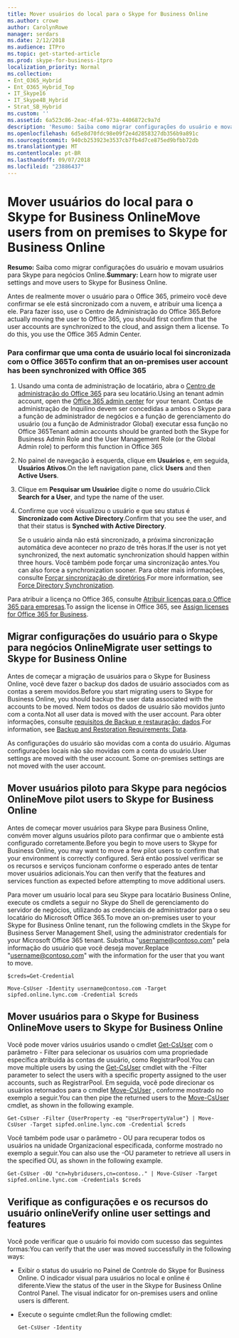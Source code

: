 ```yaml
---
title: Mover usuários do local para o Skype for Business Online
ms.author: crowe
author: CarolynRowe
manager: serdars
ms.date: 2/12/2018
ms.audience: ITPro
ms.topic: get-started-article
ms.prod: skype-for-business-itpro
localization_priority: Normal
ms.collection:
- Ent_O365_Hybrid
- Ent_O365_Hybrid_Top
- IT_Skype16
- IT_Skype4B_Hybrid
- Strat_SB_Hybrid
ms.custom: ''
ms.assetid: 6a523c86-2eac-4fa4-973a-4406872c9a7d
description: 'Resumo: Saiba como migrar configurações do usuário e movam usuários para Skype para negócios Online.'
ms.openlocfilehash: 6d5e8d70fdc98e09f2e4d2858327db356b9a891c
ms.sourcegitcommit: 940cb253923e3537cb7fb4d7ce875ed9bfbb72db
ms.translationtype: MT
ms.contentlocale: pt-BR
ms.lasthandoff: 09/07/2018
ms.locfileid: "23886437"
---
```

# <a name="move-users-from-on-premises-to-skype-for-business-online"></a><span data-ttu-id="d37de-103">Mover usuários do local para o Skype for Business Online</span><span class="sxs-lookup"><span data-stu-id="d37de-103">Move users from on premises to Skype for Business Online</span></span>

<span data-ttu-id="d37de-104">**Resumo:** Saiba como migrar configurações do usuário e movam usuários para Skype para negócios Online.</span><span class="sxs-lookup"><span data-stu-id="d37de-104">**Summary:** Learn how to migrate user settings and move users to Skype for Business Online.</span></span>

<span data-ttu-id="d37de-p101">Antes de realmente mover o usuário para o Office 365, primeiro você deve confirmar se ele está sincronizado com a nuvem, e atribuir uma licença a ele. Para fazer isso, use o Centro de Administração do Office 365.</span><span class="sxs-lookup"><span data-stu-id="d37de-p101">Before actually moving the user to Office 365, you should first confirm that the user accounts are synchronized to the cloud, and assign them a license. To do this, you use the Office 365 Admin Center.</span></span>

### <a name="to-confirm-that-an-on-premises-user-account-has-been-synchronized-with-office-365"></a><span data-ttu-id="d37de-107">Para confirmar que uma conta de usuário local foi sincronizada com o Office 365</span><span class="sxs-lookup"><span data-stu-id="d37de-107">To confirm that an on-premises user account has been synchronized with Office 365</span></span>

1. <span data-ttu-id="d37de-108">Usando uma conta de administração de locatário, abra o [Centro de administração do Office 365](https://portal.office.com/) para seu locatário.</span><span class="sxs-lookup"><span data-stu-id="d37de-108">Using an tenant admin account, open the [Office 365 admin center](https://portal.office.com/) for your tenant.</span></span>  <span data-ttu-id="d37de-109">Contas de administração de Inquilino devem ser concedidas a ambos o Skype para a função de administrador de negócios e a função de gerenciamento do usuário (ou a função de Administrador Global) executar essa função no Office 365</span><span class="sxs-lookup"><span data-stu-id="d37de-109">Tenant admin accounts should be granted both the Skype for Business Admin Role and the User Management Role (or the Global Admin role) to perform this function in Office 365</span></span>

2. <span data-ttu-id="d37de-110">No painel de navegação à esquerda, clique em **Usuários** e, em seguida, **Usuários Ativos**.</span><span class="sxs-lookup"><span data-stu-id="d37de-110">On the left navigation pane, click **Users** and then **Active Users**.</span></span>

3. <span data-ttu-id="d37de-111">Clique em **Pesquisar um Usuário**e digite o nome do usuário.</span><span class="sxs-lookup"><span data-stu-id="d37de-111">Click **Search for a User**, and type the name of the user.</span></span>

4. <span data-ttu-id="d37de-112">Confirme que você visualizou o usuário e que seu status é **Sincronizado com Active Directory**.</span><span class="sxs-lookup"><span data-stu-id="d37de-112">Confirm that you see the user, and that their status is **Synched with Active Directory**.</span></span>

    <span data-ttu-id="d37de-113">Se o usuário ainda não está sincronizado, a próxima sincronização automática deve acontecer no prazo de três horas.</span><span class="sxs-lookup"><span data-stu-id="d37de-113">If the user is not yet synchronized, the next automatic synchronization should happen within three hours.</span></span> <span data-ttu-id="d37de-114">Você também pode forçar uma sincronização antes.</span><span class="sxs-lookup"><span data-stu-id="d37de-114">You can also force a synchronization sooner.</span></span> <span data-ttu-id="d37de-115">Para obter mais informações, consulte [Forçar sincronização de diretórios](https://msdn.microsoft.com/en-us/library/azure/jj151771.aspx).</span><span class="sxs-lookup"><span data-stu-id="d37de-115">For more information, see [Force Directory Synchronization](https://msdn.microsoft.com/en-us/library/azure/jj151771.aspx).</span></span>

<span data-ttu-id="d37de-116">Para atribuir a licença no Office 365, consulte [Atribuir licenças para o Office 365 para empresas](https://support.office.com/en-us/article/Assign-or-unassign-licenses-for-Office-365-for-business-997596b5-4173-4627-b915-36abac6786dc).</span><span class="sxs-lookup"><span data-stu-id="d37de-116">To assign the license in Office 365, see [Assign licenses for Office 365 for Business](https://support.office.com/en-us/article/Assign-or-unassign-licenses-for-Office-365-for-business-997596b5-4173-4627-b915-36abac6786dc).</span></span>

## <a name="migrate-user-settings-to-skype-for-business-online"></a><span data-ttu-id="d37de-117">Migrar configurações do usuário para o Skype para negócios Online</span><span class="sxs-lookup"><span data-stu-id="d37de-117">Migrate user settings to Skype for Business Online</span></span>

<span data-ttu-id="d37de-118">Antes de começar a migração de usuários para o Skype for Business Online, você deve fazer o backup dos dados de usuário associados com as contas a serem movidos.</span><span class="sxs-lookup"><span data-stu-id="d37de-118">Before you start migrating users to Skype for Business Online, you should backup the user data associated with the accounts to be moved.</span></span> <span data-ttu-id="d37de-119">Nem todos os dados de usuário são movidos junto com a conta.</span><span class="sxs-lookup"><span data-stu-id="d37de-119">Not all user data is moved with the user account.</span></span> <span data-ttu-id="d37de-120">Para obter informações, consulte [requisitos de Backup e restauração: dados](https://technet.microsoft.com/library/ecfb8e4d-cb4f-476d-9772-4486bd683c04.aspx).</span><span class="sxs-lookup"><span data-stu-id="d37de-120">For information, see [Backup and Restoration Requirements: Data](https://technet.microsoft.com/library/ecfb8e4d-cb4f-476d-9772-4486bd683c04.aspx).</span></span>

<span data-ttu-id="d37de-p105">As configurações do usuário são movidas com a conta do usuário. Algumas configurações locais não são movidas com a conta do usuário.</span><span class="sxs-lookup"><span data-stu-id="d37de-p105">User settings are moved with the user account. Some on-premises settings are not moved with the user account.</span></span>

## <a name="move-pilot-users-to-skype-for-business-online"></a><span data-ttu-id="d37de-123">Mover usuários piloto para Skype para negócios Online</span><span class="sxs-lookup"><span data-stu-id="d37de-123">Move pilot users to Skype for Business Online</span></span>

<span data-ttu-id="d37de-124">Antes de começar mover usuários para Skype para Business Online, convém mover alguns usuários piloto para confirmar que o ambiente está configurado corretamente.</span><span class="sxs-lookup"><span data-stu-id="d37de-124">Before you begin to move users to Skype for Business Online, you may want to move a few pilot users to confirm that your environment is correctly configured.</span></span> <span data-ttu-id="d37de-125">Será então possível verificar se os recursos e serviços funcionam conforme o esperado antes de tentar mover usuários adicionais.</span><span class="sxs-lookup"><span data-stu-id="d37de-125">You can then verify that the features and services function as expected before attempting to move additional users.</span></span>

<span data-ttu-id="d37de-126">Para mover um usuário local para seu Skype para locatário Business Online, execute os cmdlets a seguir no Skype do Shell de gerenciamento do servidor de negócios, utilizando as credenciais de administrador para o seu locatário do Microsoft Office 365.</span><span class="sxs-lookup"><span data-stu-id="d37de-126">To move an on-premises user to your Skype for Business Online tenant, run the following cmdlets in the Skype for Business Server Management Shell, using the administrator credentials for your Microsoft Office 365 tenant.</span></span> <span data-ttu-id="d37de-127">Substitua "username@contoso.com" pela informação do usuário que você deseja mover.</span><span class="sxs-lookup"><span data-stu-id="d37de-127">Replace "username@contoso.com" with the information for the user that you want to move.</span></span>

```
$creds=Get-Credential
```

```
Move-CsUser -Identity username@contoso.com -Target sipfed.online.lync.com -Credential $creds
```

## <a name="move-users-to-skype-for-business-online"></a><span data-ttu-id="d37de-128">Mover usuários para o Skype for Business Online</span><span class="sxs-lookup"><span data-stu-id="d37de-128">Move users to Skype for Business Online</span></span>

<span data-ttu-id="d37de-129">Você pode mover vários usuários usando o cmdlet [Get-CsUser](https://docs.microsoft.com/powershell/module/skype/get-csuser?view=skype-ps) com o parâmetro - Filter para selecionar os usuários com uma propriedade específica atribuída às contas de usuário, como RegistrarPool.</span><span class="sxs-lookup"><span data-stu-id="d37de-129">You can move multiple users by using the [Get-CsUser](https://docs.microsoft.com/powershell/module/skype/get-csuser?view=skype-ps) cmdlet with the -Filter parameter to select the users with a specific property assigned to the user accounts, such as RegistrarPool.</span></span> <span data-ttu-id="d37de-130">Em seguida, você pode direcionar os usuários retornados para o cmdlet [Move-CsUser](https://docs.microsoft.com/powershell/module/skype/move-csuser?view=skype-ps) , conforme mostrado no exemplo a seguir.</span><span class="sxs-lookup"><span data-stu-id="d37de-130">You can then pipe the returned users to the [Move-CsUser](https://docs.microsoft.com/powershell/module/skype/move-csuser?view=skype-ps) cmdlet, as shown in the following example.</span></span>

```
Get-CsUser -Filter {UserProperty -eq "UserPropertyValue"} | Move-CsUser -Target sipfed.online.lync.com -Credential $creds
```

<span data-ttu-id="d37de-131">Você também pode usar o parâmetro - OU para recuperar todos os usuários na unidade Organizacional especificada, conforme mostrado no exemplo a seguir.</span><span class="sxs-lookup"><span data-stu-id="d37de-131">You can also use the -OU parameter to retrieve all users in the specified OU, as shown in the following example.</span></span>

```
Get-CsUser -OU "cn=hybridusers,cn=contoso.." | Move-CsUser -Target sipfed.online.lync.com -Credentials $creds
```

## <a name="verify-online-user-settings-and-features"></a><span data-ttu-id="d37de-132">Verifique as configurações e os recursos do usuário online</span><span class="sxs-lookup"><span data-stu-id="d37de-132">Verify online user settings and features</span></span>

<span data-ttu-id="d37de-133">Você pode verificar que o usuário foi movido com sucesso das seguintes formas:</span><span class="sxs-lookup"><span data-stu-id="d37de-133">You can verify that the user was moved successfully in the following ways:</span></span>

- <span data-ttu-id="d37de-p109">Exibir o status do usuário no Painel de Controle do Skype for Business Online. O indicador visual para usuários no local e online é diferente.</span><span class="sxs-lookup"><span data-stu-id="d37de-p109">View the status of the user in the Skype for Business Online Control Panel. The visual indicator for on-premises users and online users is different.</span></span>

- <span data-ttu-id="d37de-136">Execute o seguinte cmdlet:</span><span class="sxs-lookup"><span data-stu-id="d37de-136">Run the following cmdlet:</span></span>

  ```
  Get-CsUser -Identity
  ```
